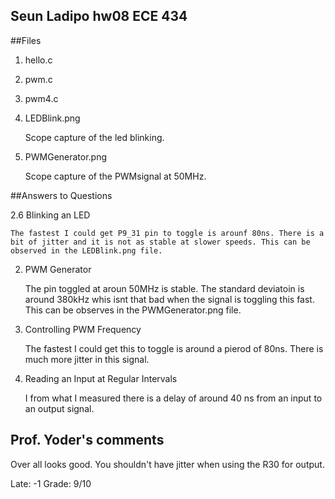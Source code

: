 ## Seun Ladipo hw08 ECE 434

##Files

1. hello.c

2. pwm.c

3. pwm4.c

3. LEDBlink.png
	
	Scope capture of the led blinking.

4. PWMGenerator.png

	Scope capture of the PWMsignal at 50MHz.


##Answers to Questions

2.6 Blinking an LED

	The fastest I could get P9_31 pin to toggle is arounf 80ns. There is a bit of jitter and it is not as stable at slower speeds. This can be observed in the LEDBlink.png file.

2. PWM Generator

	The pin toggled at aroun 50MHz is stable. The standard deviatoin is around 380kHz whis isnt that bad when the signal is toggling this fast. This can be observes in the PWMGenerator.png file.

3. Controlling PWM Frequency

	The fastest I could get this to toggle is around a pierod of 80ns. There is much more jitter in this signal. 

4. Reading an Input at Regular Intervals

	I from what I measured there is a delay of around 40 ns from an input to an output signal.

## Prof. Yoder's comments

Over all looks good.
You shouldn't have jitter when using the R30 for output.

Late: -1
Grade:  9/10
